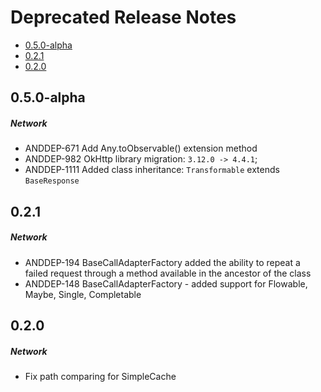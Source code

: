 # Deprecated Release Notes

- [0.5.0-alpha](#050-alpha)
- [0.2.1](#021)
- [0.2.0](#020)

## 0.5.0-alpha
##### Network
* ANDDEP-671 Add Any.toObservable() extension method
* ANDDEP-982 OkHttp library migration: `3.12.0 -> 4.4.1`;
* ANDDEP-1111 Added class inheritance: `Transformable` extends `BaseResponse`
## 0.2.1
##### Network
* ANDDEP-194 BaseCallAdapterFactory added the ability to repeat a failed request through a method available in the ancestor of the class
* ANDDEP-148 BaseCallAdapterFactory - added support for Flowable, Maybe, Single, Completable
## 0.2.0
##### Network
* Fix path comparing for SimpleCache
